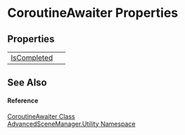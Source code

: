 # CoroutineAwaiter Properties




## Properties
<table>
<tr>
<td><a href="P_AdvancedSceneManager_Utility_CoroutineAwaiter_IsCompleted.md">IsCompleted</a></td>
<td> </td></tr>
</table>

## See Also


#### Reference
<a href="T_AdvancedSceneManager_Utility_CoroutineAwaiter.md">CoroutineAwaiter Class</a>  
<a href="N_AdvancedSceneManager_Utility.md">AdvancedSceneManager.Utility Namespace</a>  
